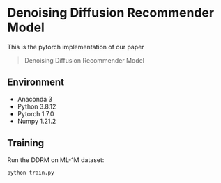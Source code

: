 # Denoising Diffusion Recommender Model
This is the pytorch implementation of our paper
> Denoising Diffusion Recommender Model

## Environment
- Anaconda 3
- Python 3.8.12
- Pytorch 1.7.0
- Numpy 1.21.2

## Training
Run the DDRM on ML-1M dataset:
```bash
python train.py
```